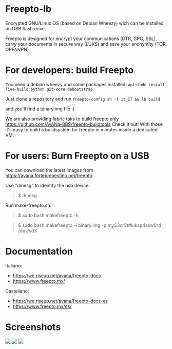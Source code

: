 Freepto-lb
==========

Encrypted GNU/Linux OS (based on Debian Wheezy) wich can be installed on USB flash drive.

Freepto is designed for encrypt your communications (OTR, GPG, SSL), carry your documents in secure way (LUKS) and save your anonymity (TOR, OPENVPN)


For developers: build Freepto
=============================

You need a debian wheezy  and some packages installed:
`aptitude install live-build python git-core debootstrap`

Just clone a repository and run
`freepto-config.sh -l it_IT && lb build`

and you'll find a binary.img file :)

We are also providing fabric taks to build freepto only
https://github.com/AvANa-BBS/freepto-buildtools
Check it out! With those it's easy to build a buildsystem for freepto in minutes inside a dedicated VM.


For users: Burn Freepto on a USB
================================

You can download the latest images from
https://avana.forteprenestino.net/freepto

Use "dmesg" to identify the usb device:
> $ dmesg

Run make-freepto.sh:
> $ sudo bash makefreepto -h

> $ sudo bash makefreepto -i binary.img -p myS3cr3t#luksp4ssw0rd /dev/sdX


Documentation
=============

Italiano:
* https://we.riseup.net/avana/freepto-docs
* https://www.freepto.mx/

Castellano:
* https://we.riseup.net/avana/freepto-docs-es
* https://www.freepto.mx/es/


Screenshots
============

![](http://avana.forteprenestino.net/freepto/materiale/screenshot/011/boot.png)
![](http://avana.forteprenestino.net/freepto/materiale/screenshot/011/menu.png)
![](http://avana.forteprenestino.net/freepto/materiale/screenshot/011/desktop.png)
